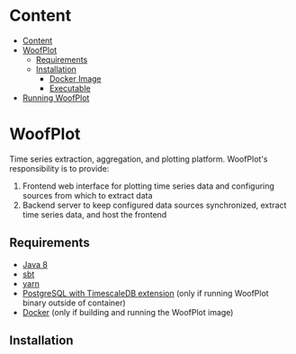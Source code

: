 # Content

  * [Content](#content)
  * [WoofPlot](#woofplot)
    * [Requirements](#requirements)
    * [Installation](#installation)
      * [Docker Image](#docker-image)
      * [Executable](#executable)
  * [Running WoofPlot](#running-woofplot)

# WoofPlot
Time series extraction, aggregation, and plotting platform. WoofPlot's responsibility is to provide:
1. Frontend web interface for plotting time series data and configuring sources from which to extract data
2. Backend server to keep configured data sources synchronized, extract time series data, and host the frontend

## Requirements
* [Java 8](https://openjdk.java.net/install/)
* [sbt](https://www.scala-sbt.org/1.x/docs/Setup.html)
* [yarn](https://classic.yarnpkg.com/en/docs/install)
* [PostgreSQL with TimescaleDB extension](https://docs.timescale.com/latest/getting-started/setup) (only if running WoofPlot binary outside of container)
* [Docker](https://docs.docker.com/get-docker/) (only if building and running the WoofPlot image)

## Installation

### 
